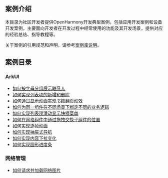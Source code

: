 ## 案例介绍

本目录为社区开发者提供OpenHarmony开发典型案例，包括应用开发案例和设备开发案例，主要面向开发者在开发过程中经常使用的功能及其开发场景，提供对应的经验总结、指导教程等。

关于案例的引用规范和声明，请参考[案例库说明](operation-regulations.md)。

## 案例目录

### ArkUI
- [如何按字母分组展示联系人](how-to-group-contacts-with-alphabet.md)
- [如何实现列表项的新增和删除](how-to-add-delete-listitems.md)
- [如何通过显示动画实现书籍翻页动效](book-flip-animation.md)
- [如何为同一组件在不同场景下绑定不同的业务逻辑](different-operations-for-one-component.md)
- [如何实现列表项滑动显示快捷菜单](listitem-slide-to-display-menu.md)
- [如何在网格组件中通过拖拽交换子组件的位置](griditem-drag-and-drop.md)
- [如何实现逐帧动画](how-to-develop-frame-animation.md)
- [如何实现抽屉式导航](navigation-drawer.md)
- [如何实现内容下拉变化](content-changing-with-pulldown.md)
- [如何实现圆形进度条](circle-progress-bar.md)
### 网络管理
- [如何请求并加载网络图片](how-to-load-images-from-internet.md)




